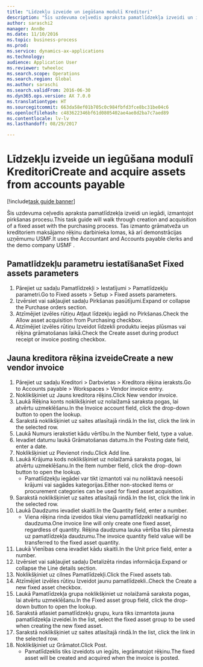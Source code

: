 ```yaml
--- 
title: "Līdzekļu izveide un iegūšana modulī Kreditori"
description: "Šis uzdevuma ceļvedis apraksta pamatlīdzekļa izveidi un iegādi, izmantojot pirkšanas procesu."
author: saraschi2
manager: AnnBe
ms.date: 11/10/2016
ms.topic: business-process
ms.prod: 
ms.service: dynamics-ax-applications
ms.technology: 
audience: Application User
ms.reviewer: twheeloc
ms.search.scope: Operations
ms.search.region: Global
ms.author: saraschi
ms.search.validFrom: 2016-06-30
ms.dyn365.ops.version: AX 7.0.0
ms.translationtype: HT
ms.sourcegitcommit: 663da58ef01b705c0c984fbfd3fce8bc31be04c6
ms.openlocfilehash: c483622346bf61d0805402ae4ae8d2ba7c7aed89
ms.contentlocale: lv-lv
ms.lasthandoff: 08/29/2017

---
```

# <a name="create-and-acquire-assets-from-accounts-payable"></a><span data-ttu-id="6ff4d-103">Līdzekļu izveide un iegūšana modulī Kreditori</span><span class="sxs-lookup"><span data-stu-id="6ff4d-103">Create and acquire assets from accounts payable</span></span>

[!include[task guide banner](../../includes/task-guide-banner.md)]

<span data-ttu-id="6ff4d-104">Šis uzdevuma ceļvedis apraksta pamatlīdzekļa izveidi un iegādi, izmantojot pirkšanas procesu.</span><span class="sxs-lookup"><span data-stu-id="6ff4d-104">This task guide will walk through creation and acquisition of a fixed asset with the purchasing process.</span></span>  <span data-ttu-id="6ff4d-105">Tas izmanto grāmatveža un kreditoriem maksājamo rēķinu darbinieka lomas, kā arī demonstrācijas uzņēmumu USMF.</span><span class="sxs-lookup"><span data-stu-id="6ff4d-105">It uses the Accountant and Accounts payable clerks and the demo company USMF .</span></span>


## <a name="set-fixed-assets-parameters"></a><span data-ttu-id="6ff4d-106">Pamatlīdzekļu parametru iestatīšana</span><span class="sxs-lookup"><span data-stu-id="6ff4d-106">Set Fixed assets parameters</span></span>
1. <span data-ttu-id="6ff4d-107">Pārejiet uz sadaļu Pamatlīdzekļi > Iestatījumi > Pamatlīdzekļu parametri.</span><span class="sxs-lookup"><span data-stu-id="6ff4d-107">Go to Fixed assets > Setup > Fixed assets parameters.</span></span>
2. <span data-ttu-id="6ff4d-108">Izvērsiet vai sakļaujiet sadaļu Pirkšanas pasūtījumi.</span><span class="sxs-lookup"><span data-stu-id="6ff4d-108">Expand or collapse the Purchase orders section.</span></span>
3. <span data-ttu-id="6ff4d-109">Atzīmējiet izvēles rūtiņu Atļaut līdzekļu iegādi no Pirkšanas.</span><span class="sxs-lookup"><span data-stu-id="6ff4d-109">Check the Allow asset acquisition from Purchasing checkbox.</span></span>
4. <span data-ttu-id="6ff4d-110">Atzīmējiet izvēles rūtiņu Izveidot līdzekli produktu ieejas plūsmas vai rēķina grāmatošanas laikā.</span><span class="sxs-lookup"><span data-stu-id="6ff4d-110">Check the Create asset during product receipt or invoice posting checkbox.</span></span>

## <a name="create-a-new-vendor-invoice"></a><span data-ttu-id="6ff4d-111">Jauna kreditora rēķina izveide</span><span class="sxs-lookup"><span data-stu-id="6ff4d-111">Create a new vendor invoice</span></span>
1. <span data-ttu-id="6ff4d-112">Pārejiet uz sadaļu Kreditori > Darbvietas > Kreditora rēķina ieraksts.</span><span class="sxs-lookup"><span data-stu-id="6ff4d-112">Go to Accounts payable > Workspaces > Vendor invoice entry.</span></span>
2. <span data-ttu-id="6ff4d-113">Noklikšķiniet uz Jauns kreditora rēķins.</span><span class="sxs-lookup"><span data-stu-id="6ff4d-113">Click New vendor invoice.</span></span>
3. <span data-ttu-id="6ff4d-114">Laukā Rēķina konts noklikšķiniet uz nolaižamā saraksta pogas, lai atvērtu uzmeklēšanu.</span><span class="sxs-lookup"><span data-stu-id="6ff4d-114">In the Invoice account field, click the drop-down button to open the lookup.</span></span>
4. <span data-ttu-id="6ff4d-115">Sarakstā noklikšķiniet uz saites atlasītajā rindā.</span><span class="sxs-lookup"><span data-stu-id="6ff4d-115">In the list, click the link in the selected row.</span></span>
5. <span data-ttu-id="6ff4d-116">Laukā Numurs ierakstiet kādu vērtību.</span><span class="sxs-lookup"><span data-stu-id="6ff4d-116">In the Number field, type a value.</span></span>
6. <span data-ttu-id="6ff4d-117">Ievadiet datumu laukā Grāmatošanas datums.</span><span class="sxs-lookup"><span data-stu-id="6ff4d-117">In the Posting date field, enter a date.</span></span>
7. <span data-ttu-id="6ff4d-118">Noklikšķiniet uz Pievienot rindu.</span><span class="sxs-lookup"><span data-stu-id="6ff4d-118">Click Add line.</span></span>
8. <span data-ttu-id="6ff4d-119">Laukā Krājuma kods noklikšķiniet uz nolaižamā saraksta pogas, lai atvērtu uzmeklēšanu.</span><span class="sxs-lookup"><span data-stu-id="6ff4d-119">In the Item number field, click the drop-down button to open the lookup.</span></span>
    * <span data-ttu-id="6ff4d-120">Pamatlīdzekļu iegādei var tikt izmantoti vai nu noliktavā neesoši krājumi vai sagādes kategorijas.</span><span class="sxs-lookup"><span data-stu-id="6ff4d-120">Either non-stocked items or procurement categories can be used for fixed asset acquisition.</span></span>  
9. <span data-ttu-id="6ff4d-121">Sarakstā noklikšķiniet uz saites atlasītajā rindā.</span><span class="sxs-lookup"><span data-stu-id="6ff4d-121">In the list, click the link in the selected row.</span></span>
10. <span data-ttu-id="6ff4d-122">Laukā Daudzums ievadiet skaitli.</span><span class="sxs-lookup"><span data-stu-id="6ff4d-122">In the Quantity field, enter a number.</span></span>
    * <span data-ttu-id="6ff4d-123">Viena rēķina rinda izveidos tikai vienu pamatlīdzekli neatkarīgi no daudzuma.</span><span class="sxs-lookup"><span data-stu-id="6ff4d-123">One invoice line will only create one fixed asset, regardless of quantity.</span></span>  <span data-ttu-id="6ff4d-124">Rēķina daudzuma lauka vērtība tiks pārnesta uz pamatlīdzekļa daudzumu.</span><span class="sxs-lookup"><span data-stu-id="6ff4d-124">The invoice quantity field value will be transferred to the fixed asset quantity.</span></span>  
11. <span data-ttu-id="6ff4d-125">Laukā Vienības cena ievadiet kādu skaitli.</span><span class="sxs-lookup"><span data-stu-id="6ff4d-125">In the Unit price field, enter a number.</span></span>
12. <span data-ttu-id="6ff4d-126">Izvērsiet vai sakļaujiet sadaļu Detalizēta rindas informācija.</span><span class="sxs-lookup"><span data-stu-id="6ff4d-126">Expand or collapse the Line details section.</span></span>
13. <span data-ttu-id="6ff4d-127">Noklikšķiniet uz cilnes Pamatlīdzekļi.</span><span class="sxs-lookup"><span data-stu-id="6ff4d-127">Click the Fixed assets tab.</span></span>
14. <span data-ttu-id="6ff4d-128">Atzīmējiet izvēles rūtiņu Izveidot jaunu pamatlīdzekli..</span><span class="sxs-lookup"><span data-stu-id="6ff4d-128">Check the Create a new fixed asset checkbox.</span></span>
15. <span data-ttu-id="6ff4d-129">Laukā Pamatlīdzekļa grupa noklikšķiniet uz nolaižamā saraksta pogas, lai atvērtu uzmeklēšanu.</span><span class="sxs-lookup"><span data-stu-id="6ff4d-129">In the Fixed asset group field, click the drop-down button to open the lookup.</span></span>
16. <span data-ttu-id="6ff4d-130">Sarakstā atlasiet pamatlīdzekļu grupu, kura tiks izmantota jauna pamatlīdzekļa izveidei.</span><span class="sxs-lookup"><span data-stu-id="6ff4d-130">In the list, select the fixed asset group to be used when creating the new fixed asset.</span></span>
17. <span data-ttu-id="6ff4d-131">Sarakstā noklikšķiniet uz saites atlasītajā rindā.</span><span class="sxs-lookup"><span data-stu-id="6ff4d-131">In the list, click the link in the selected row.</span></span>
18. <span data-ttu-id="6ff4d-132">Noklikšķiniet uz Grāmatot.</span><span class="sxs-lookup"><span data-stu-id="6ff4d-132">Click Post.</span></span>
    * <span data-ttu-id="6ff4d-133">Pamatlīdzeklis tiks izveidots un iegūts, iegrāmatojot rēķinu.</span><span class="sxs-lookup"><span data-stu-id="6ff4d-133">The fixed asset will be created and acquired when the invoice is posted.</span></span>  


